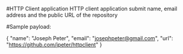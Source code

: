  #HTTP Client application
 HTTP client application submit name, email address and the public URL of the repository
 
 #Sample payload:

{
  "name": "Joseph Peter",
  "email": "josephpeter@gmail.com",
  "url": "https://github.com/jpeter/httpclient"
} 

 